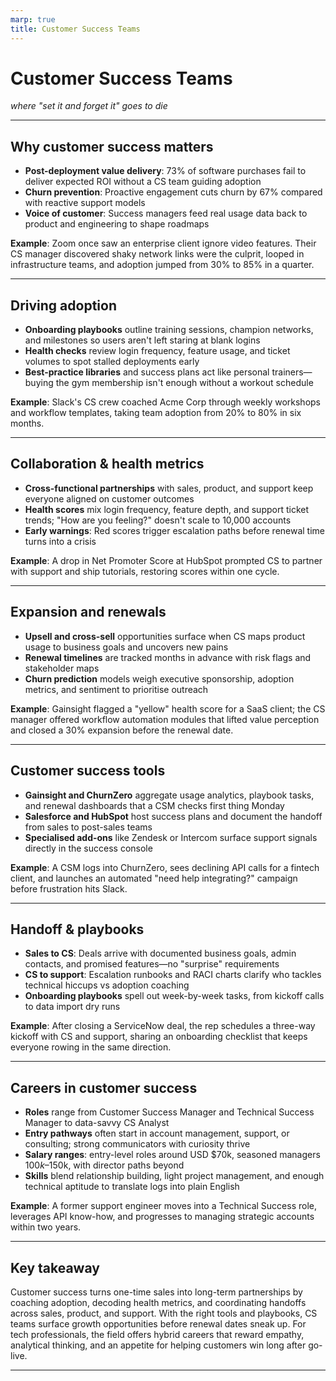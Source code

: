 ```yaml
---
marp: true
title: Customer Success Teams
---
```


# Customer Success Teams
*where "set it and forget it" goes to die*

---

## Why customer success matters
- **Post-deployment value delivery**: 73% of software purchases fail to deliver expected ROI without a CS team guiding adoption
- **Churn prevention**: Proactive engagement cuts churn by 67% compared with reactive support models
- **Voice of customer**: Success managers feed real usage data back to product and engineering to shape roadmaps

**Example**: Zoom once saw an enterprise client ignore video features. Their CS manager discovered shaky network links were the culprit, looped in infrastructure teams, and adoption jumped from 30% to 85% in a quarter.

---

## Driving adoption
- **Onboarding playbooks** outline training sessions, champion networks, and milestones so users aren't left staring at blank logins
- **Health checks** review login frequency, feature usage, and ticket volumes to spot stalled deployments early
- **Best-practice libraries** and success plans act like personal trainers—buying the gym membership isn't enough without a workout schedule

**Example**: Slack's CS crew coached Acme Corp through weekly workshops and workflow templates, taking team adoption from 20% to 80% in six months.

---

## Collaboration & health metrics
- **Cross-functional partnerships** with sales, product, and support keep everyone aligned on customer outcomes
- **Health scores** mix login frequency, feature depth, and support ticket trends; "How are you feeling?" doesn't scale to 10,000 accounts
- **Early warnings**: Red scores trigger escalation paths before renewal time turns into a crisis

**Example**: A drop in Net Promoter Score at HubSpot prompted CS to partner with support and ship tutorials, restoring scores within one cycle.

---

## Expansion and renewals
- **Upsell and cross-sell** opportunities surface when CS maps product usage to business goals and uncovers new pains
- **Renewal timelines** are tracked months in advance with risk flags and stakeholder maps
- **Churn prediction** models weigh executive sponsorship, adoption metrics, and sentiment to prioritise outreach

**Example**: Gainsight flagged a "yellow" health score for a SaaS client; the CS manager offered workflow automation modules that lifted value perception and closed a 30% expansion before the renewal date.

---

## Customer success tools
- **Gainsight and ChurnZero** aggregate usage analytics, playbook tasks, and renewal dashboards that a CSM checks first thing Monday
- **Salesforce and HubSpot** host success plans and document the handoff from sales to post-sales teams
- **Specialised add-ons** like Zendesk or Intercom surface support signals directly in the success console

**Example**: A CSM logs into ChurnZero, sees declining API calls for a fintech client, and launches an automated "need help integrating?" campaign before frustration hits Slack.

---

## Handoff & playbooks
- **Sales to CS**: Deals arrive with documented business goals, admin contacts, and promised features—no "surprise" requirements
- **CS to support**: Escalation runbooks and RACI charts clarify who tackles technical hiccups vs adoption coaching
- **Onboarding playbooks** spell out week-by-week tasks, from kickoff calls to data import dry runs

**Example**: After closing a ServiceNow deal, the rep schedules a three-way kickoff with CS and support, sharing an onboarding checklist that keeps everyone rowing in the same direction.

---

## Careers in customer success
- **Roles** range from Customer Success Manager and Technical Success Manager to data-savvy CS Analyst
- **Entry pathways** often start in account management, support, or consulting; strong communicators with curiosity thrive
- **Salary ranges**: entry-level roles around USD $70k, seasoned managers $100k–$150k, with director paths beyond
- **Skills** blend relationship building, light project management, and enough technical aptitude to translate logs into plain English

**Example**: A former support engineer moves into a Technical Success role, leverages API know-how, and progresses to managing strategic accounts within two years.

---

## Key takeaway
Customer success turns one-time sales into long-term partnerships by coaching adoption, decoding health metrics, and coordinating handoffs across sales, product, and support. With the right tools and playbooks, CS teams surface growth opportunities before renewal dates sneak up. For tech professionals, the field offers hybrid careers that reward empathy, analytical thinking, and an appetite for helping customers win long after go-live.

---
